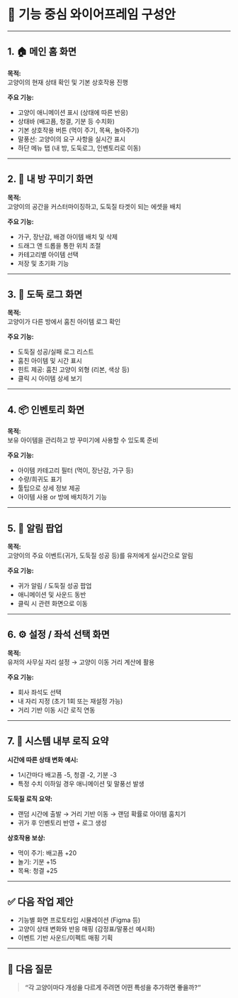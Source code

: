 # 🧭 기능 중심 와이어프레임 구성안

---

## 1. 🏠 메인 홈 화면

**목적:**  
고양이의 현재 상태 확인 및 기본 상호작용 진행

**주요 기능:**  
- 고양이 애니메이션 표시 (상태에 따른 반응)
- 상태바 (배고픔, 청결, 기분 등 수치화)
- 기본 상호작용 버튼 (먹이 주기, 목욕, 놀아주기)
- 말풍선: 고양이의 요구 사항을 실시간 표시
- 하단 메뉴 탭 (내 방, 도둑로그, 인벤토리로 이동)

---

## 2. 🧸 내 방 꾸미기 화면

**목적:**  
고양이의 공간을 커스터마이징하고, 도둑질 타겟이 되는 에셋을 배치

**주요 기능:**  
- 가구, 장난감, 배경 아이템 배치 및 삭제
- 드래그 앤 드롭을 통한 위치 조절
- 카테고리별 아이템 선택
- 저장 및 초기화 기능

---

## 3. 🐾 도둑 로그 화면

**목적:**  
고양이가 다른 방에서 훔친 아이템 로그 확인

**주요 기능:**  
- 도둑질 성공/실패 로그 리스트
- 훔친 아이템 및 시간 표시
- 힌트 제공: 훔친 고양이 외형 (리본, 색상 등)
- 클릭 시 아이템 상세 보기

---

## 4. 📦 인벤토리 화면

**목적:**  
보유 아이템을 관리하고 방 꾸미기에 사용할 수 있도록 준비

**주요 기능:**  
- 아이템 카테고리 필터 (먹이, 장난감, 가구 등)
- 수량/희귀도 표기
- 툴팁으로 상세 정보 제공
- 아이템 사용 or 방에 배치하기 기능

---

## 5. 🔔 알림 팝업

**목적:**  
고양이의 주요 이벤트(귀가, 도둑질 성공 등)를 유저에게 실시간으로 알림

**주요 기능:**  
- 귀가 알림 / 도둑질 성공 팝업
- 애니메이션 및 사운드 동반
- 클릭 시 관련 화면으로 이동

---

## 6. ⚙️ 설정 / 좌석 선택 화면

**목적:**  
유저의 사무실 자리 설정 → 고양이 이동 거리 계산에 활용

**주요 기능:**  
- 회사 좌석도 선택
- 내 자리 지정 (초기 1회 또는 재설정 가능)
- 거리 기반 이동 시간 로직 연동

---

## 7. 🧪 시스템 내부 로직 요약

**시간에 따른 상태 변화 예시:**
- 1시간마다 배고픔 -5, 청결 -2, 기분 -3
- 특정 수치 이하일 경우 애니메이션 및 말풍선 발생

**도둑질 로직 요약:**
- 랜덤 시간에 출발 → 거리 기반 이동 → 랜덤 확률로 아이템 훔치기
- 귀가 후 인벤토리 반영 + 로그 생성

**상호작용 보상:**
- 먹이 주기: 배고픔 +20
- 놀기: 기분 +15
- 목욕: 청결 +25

---

## ✅ 다음 작업 제안

- 기능별 화면 프로토타입 시뮬레이션 (Figma 등)
- 고양이 상태 변화와 반응 매핑 (감정표/말풍선 예시화)
- 이벤트 기반 사운드/이펙트 매핑 기획

---

## 🤔 다음 질문

> **“각 고양이마다 개성을 다르게 주려면 어떤 특성을 추가하면 좋을까?”**